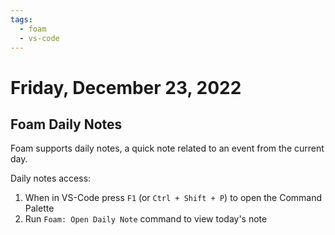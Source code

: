 ```yaml
---
tags:
  - foam
  - vs-code
---
```

# Friday, December 23, 2022

## Foam Daily Notes

Foam supports daily notes, a quick note related to an event from the current day.

Daily notes access:

1. When in VS-Code press `F1` (or `Ctrl + Shift + P`) to open the Command Palette
2. Run `Foam: Open Daily Note` command to view today's note
